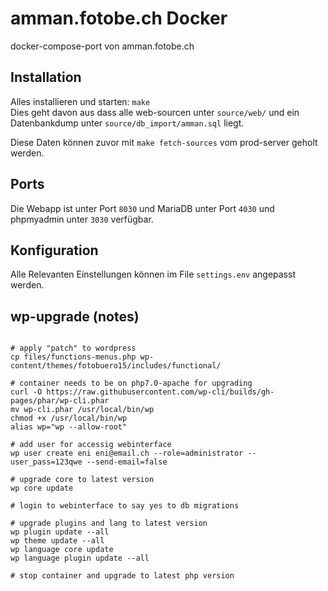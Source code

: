# amman.fotobe.ch Docker

docker-compose-port von amman.fotobe.ch

## Installation

Alles installieren und starten: `make`<br>
Dies geht davon aus dass alle web-sourcen unter
`source/web/` und ein Datenbankdump unter `source/db_import/amman.sql` liegt.

Diese Daten können zuvor mit `make fetch-sources` vom prod-server
geholt werden.

## Ports

Die Webapp ist unter Port `8030` und MariaDB unter Port `4030` und phpmyadmin unter `3030` verfügbar.


## Konfiguration

Alle Relevanten Einstellungen können im File `settings.env` angepasst werden.


## wp-upgrade (notes)

```

# apply "patch" to wordpress
cp files/functions-menus.php wp-content/themes/fotobuero15/includes/functional/

# container needs to be on php7.0-apache for upgrading
curl -O https://raw.githubusercontent.com/wp-cli/builds/gh-pages/phar/wp-cli.phar
mv wp-cli.phar /usr/local/bin/wp
chmod +x /usr/local/bin/wp
alias wp="wp --allow-root"

# add user for accessig webinterface
wp user create eni eni@email.ch --role=administrator --user_pass=123qwe --send-email=false

# upgrade core to latest version
wp core update

# login to webinterface to say yes to db migrations

# upgrade plugins and lang to latest version
wp plugin update --all
wp theme update --all
wp language core update
wp language plugin update --all

# stop container and upgrade to latest php version

```
